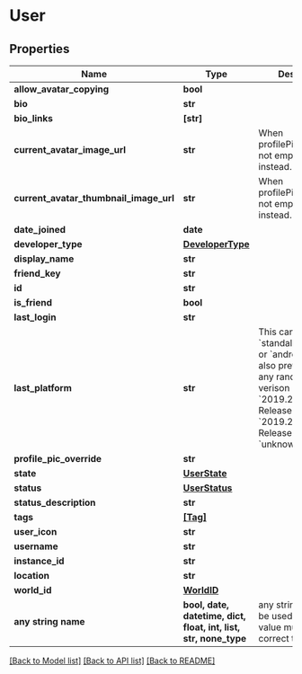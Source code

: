 # User


## Properties
Name | Type | Description | Notes
------------ | ------------- | ------------- | -------------
**allow_avatar_copying** | **bool** |  | 
**bio** | **str** |  | 
**bio_links** | **[str]** |  | 
**current_avatar_image_url** | **str** | When profilePicOverride is not empty, use it instead. | 
**current_avatar_thumbnail_image_url** | **str** | When profilePicOverride is not empty, use it instead. | 
**date_joined** | **date** |  | [readonly] 
**developer_type** | [**DeveloperType**](DeveloperType.md) |  | 
**display_name** | **str** |  | 
**friend_key** | **str** |  | 
**id** | **str** |  | 
**is_friend** | **bool** |  | 
**last_login** | **str** |  | 
**last_platform** | **str** | This can be &#x60;standalonewindows&#x60; or &#x60;android&#x60;, but can also pretty much be any random Unity verison such as &#x60;2019.2.4-801-Release&#x60; or &#x60;2019.2.2-772-Release&#x60; or even &#x60;unknownplatform&#x60;. | 
**profile_pic_override** | **str** |  | 
**state** | [**UserState**](UserState.md) |  | 
**status** | [**UserStatus**](UserStatus.md) |  | 
**status_description** | **str** |  | 
**tags** | [**[Tag]**](Tag.md) |  | 
**user_icon** | **str** |  | 
**username** | **str** |  | 
**instance_id** | **str** |  | [optional] 
**location** | **str** |  | [optional] 
**world_id** | [**WorldID**](WorldID.md) |  | [optional] 
**any string name** | **bool, date, datetime, dict, float, int, list, str, none_type** | any string name can be used but the value must be the correct type | [optional]

[[Back to Model list]](../README.md#documentation-for-models) [[Back to API list]](../README.md#documentation-for-api-endpoints) [[Back to README]](../README.md)


